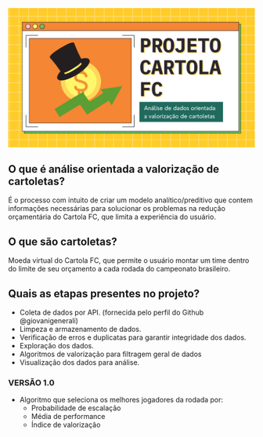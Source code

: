 <img src="https://github.com/elleres7/python-cartola-FC/blob/master/title.png" alt="Alt text" title="apresentacao">

<h2>O que é análise orientada a valorização de cartoletas?</h2>
É o processo com intuito de criar um modelo analítico/preditivo que contem informações necessárias para solucionar os problemas na redução orçamentária do Cartola FC, que limita a experiência do usuário.

<h2>O que são cartoletas?</h2>
Moeda virtual do Cartola FC, que permite o usuário montar um time dentro do limite de seu orçamento a cada rodada do campeonato brasileiro.

<h2>Quais as etapas presentes no projeto?</h2>
 
* Coleta de dados por API. (fornecida pelo perfil do Github @giovanigenerali)
* Limpeza e armazenamento de dados.
* Verificação de erros e duplicatas para garantir integridade dos dados.
* Exploração dos dados.
* Algoritmos de valorização para filtragem geral de dados
* Visualização dos dados para análise.

<h3>VERSÃO 1.0</h3>

* Algoritmo que seleciona os melhores jogadores da rodada por:
  - Probabilidade de escalação
  - Média de performance
  - Índice de valorização
